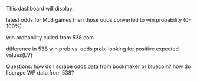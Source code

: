 This dashboard will display:

latest odds for MLB games
    then those odds converted to win probability (0-100%)

win probability culled from 538.com

difference in 538 win prob vs. odds prob, looking for positive
expected values(EV)


Questions:
how do I scrape odds data from bookmaker or bluecoin?
how do I scrape WP data from 538?
